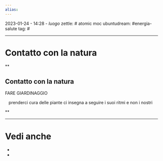 ```yaml
---
alias: 
---
```

2023-01-24 - 14:28 - *luogo*
zettle: # atomic moc
ubuntudream: #energia-salute
tag: #

---
# Contatto con la natura


**

## Contatto con la natura

FARE GIARDINAGGIO

   prenderci cura delle piante ci insegna a seguire i suoi ritmi e non i nostri

  
**


---
# Vedi anche
- 
- 